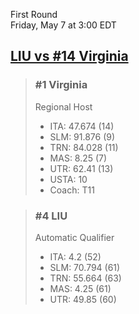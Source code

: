 First Round  
Friday, May 7 at 3:00 EDT
## [LIU vs #14 Virginia](https://www.ncaa.com/game/5833666) 

> ### #1 Virginia  
> Regional Host  
> - ITA: 47.674 (14)  
> - SLM: 91.876 (9)  
> - TRN: 84.028 (11)  
> - MAS: 8.25 (7)  
> - UTR: 62.41 (13)  
> - USTA: 10  
> - Coach: T11  

> ### #4 LIU  
> Automatic Qualifier  
> - ITA: 4.2 (52)  
> - SLM: 70.794 (61)  
> - TRN: 55.664 (63)  
> - MAS: 4.25 (61)  
> - UTR: 49.85 (60)  